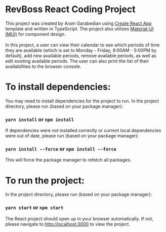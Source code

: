 # RevBoss React Coding Project

This project was created by Aram Garabedian using [Create React App](https://github.com/facebook/create-react-app) template and written in TypeScript. The project also utilizes [Material-UI (MUI)](https://mui.com/) for component design.\
\
In this project, a user can view their calendar to see which periods of time they are available (which is set to Monday - Friday, 9:00AM - 5:00PM by default), add new available periods, remove available periods, as well as edit existing available periods. The user can also print the list of their availabilities to the browser console.

# To install dependencies:

You may need to install dependencies for the project to run. In the project directory, please run (based on your package manager):
### `yarn install` or `npm install`

If dependencies were not installed correctly or current local dependencies were out of date, please run (based on your package manager):
### `yarn install --force` or `npm install --force`

This will force the package manager to refetch all packages.

# To run the project:

In the project directory, please run (based on your package manager):

### `yarn start` or `npm start`

The React project should open up in your browser automatically. If not, please navigate to [http://localhost:3000](http://localhost:3000) to view the project.
